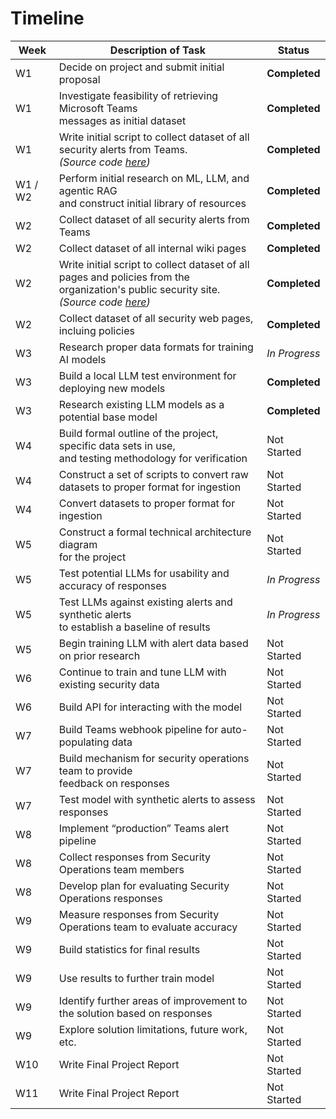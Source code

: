 # Timeline

| **Week** | **Description of Task**                                                                                                                                                                                                               | **Status**    |
|----------|---------------------------------------------------------------------------------------------------------------------------------------------------------------------------------------------------------------------------------------|---------------|
| W1       | Decide on project and submit initial proposal                                                                                                                                                                                         | **Completed** |
| W1       | Investigate feasibility of retrieving Microsoft Teams <br> messages as initial dataset                                                                                                                                                | **Completed** |
| W1       | Write initial script to collect dataset of all <br> security alerts from Teams. <br> *(Source code [here](https://github.com/amerck/oms_practicum/blob/main/source/data_scraping/ms_graph/))*                                         | **Completed** |
| W1 / W2  | Perform initial research on ML, LLM, and agentic RAG<br> and construct initial library of resources                                                                                                                                   | **Completed** |
| W2       | Collect dataset of all security alerts from Teams                                                                                                                                                                                     | **Completed** |
| W2       | Collect dataset of all internal wiki pages                                                                                                                                                                                            | **Completed** |
| W2       | Write initial script to collect dataset of all <br> pages and policies from the organization's public security site. <br> *(Source code [here](https://github.com/amerck/oms_practicum/blob/main/source/data_scraping/web_crawler/))* | **Completed** |
| W2       | Collect dataset of all security web pages, incluing policies                                                                                                                                                                          | **Completed** |
| W3       | Research proper data formats for training AI models                                                                                                                                                                                   | *In Progress* |
| W3       | Build a local LLM test environment for deploying new models                                                                                                                                                                           | **Completed** |
| W3       | Research existing LLM models as a potential base model                                                                                                                                                                                | **Completed** |
| W4       | Build formal outline of the project, specific data sets in use,<br> and testing methodology for verification                                                                                                                          | Not Started   |
| W4       | Construct a set of scripts to convert raw datasets to proper format for ingestion                                                                                                                                                     | Not Started   |
| W4       | Convert datasets to proper format for ingestion                                                                                                                                                                                       | Not Started   | 
| W5       | Construct a formal technical architecture diagram<br> for the project                                                                                                                                                                 | Not Started   |
| W5       | Test potential LLMs for usability and accuracy of responses                                                                                                                                                                           | *In Progress* |
| W5       | Test LLMs against existing alerts and synthetic alerts<br> to establish a baseline of results                                                                                                                                         | *In Progress* |
| W5       | Begin training LLM with alert data based on prior research                                                                                                                                                                            | Not Started   |
| W6       | Continue to train and tune LLM with existing security data                                                                                                                                                                            | Not Started   |
| W6       | Build API for interacting with the model                                                                                                                                                                                              | Not Started   |
| W7       | Build Teams webhook pipeline for auto-populating data                                                                                                                                                                                 | Not Started   |
| W7       | Build mechanism for security operations team to provide<br> feedback on responses                                                                                                                                                     | Not Started   |
| W7       | Test model with synthetic alerts to assess responses                                                                                                                                                                                  | Not Started   |
| W8       | Implement “production” Teams alert pipeline                                                                                                                                                                                           | Not Started   |
| W8       | Collect responses from Security Operations team members                                                                                                                                                                               | Not Started   |
| W8       | Develop plan for evaluating Security Operations responses                                                                                                                                                                             | Not Started   |
| W9       | Measure responses from Security Operations team to evaluate accuracy                                                                                                                                                                  | Not Started   |
| W9       | Build statistics for final results                                                                                                                                                                                                    | Not Started   |
| W9       | Use results to further train model                                                                                                                                                                                                    | Not Started   |
| W9       | Identify further areas of improvement to the solution based on responses                                                                                                                                                              | Not Started   |
| W9       | Explore solution limitations, future work, etc.                                                                                                                                                                                       | Not Started   |
| W10      | Write Final Project Report                                                                                                                                                                                                            | Not Started   |
| W11      | Write Final Project Report                                                                                                                                                                                                            | Not Started   |

